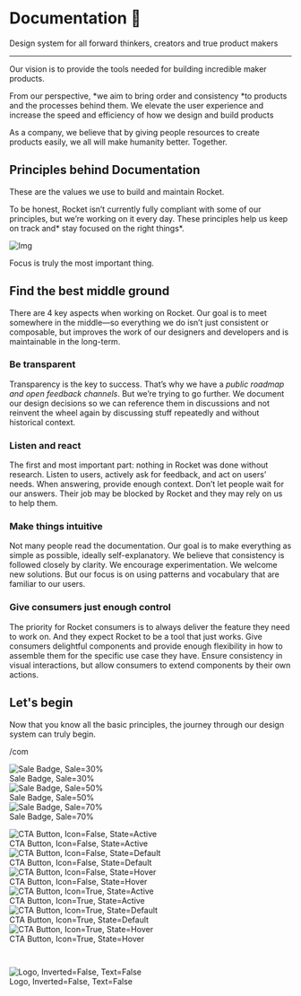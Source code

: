 
# Documentation 🚀

Design system for all forward thinkers, creators and true product makers

---

Our vision is to provide the tools needed for building incredible maker products.

From our perspective, *we aim to bring order and consistency *to products and the processes behind them. We elevate the user experience and increase the speed and efficiency of how we design and build products

As a company, we believe that by giving people resources to create products easily, we all will make humanity better. Together.

## Principles behind Documentation

These are the values we use to build and maintain Rocket.

To be honest, Rocket isn’t currently fully compliant with some of our principles, but we’re working on it every day. These principles help us keep on track and* stay focused on the right things*.

![Img](https://studio-assets.supernova.io/design-systems/14533/9289758a-6300-472a-bbc6-a57098081abf.jpeg?Expires=1990828800&Policy=eyJTdGF0ZW1lbnQiOlt7IlJlc291cmNlIjoiaHR0cHM6Ly9zdHVkaW8tYXNzZXRzLnN1cGVybm92YS5pby9kZXNpZ24tc3lzdGVtcy8xNDUzMy85Mjg5NzU4YS02MzAwLTQ3MmEtYmJjNi1hNTcwOTgwODFhYmYuanBlZyIsIkNvbmRpdGlvbiI6eyJEYXRlTGVzc1RoYW4iOnsiQVdTOkVwb2NoVGltZSI6MTk5MDgyODgwMH19fV19&Signature=E9DL6D-ZtS~4qaH18y5tnHC4gtpQUzZb85NmDFMuezn~MaWHPSumzBv6tXkxGqSgGyKh~9FaYnbfHkcJhU~4F~jdbuY70gbRxUpvnBtyCpz8o0mci-d2A9WoIZ3RGl11izD3c2WMfUaKhSaFlUw8cTGP-9vrqeUi58O2P4zYT9eAeyvOIFzQXgIgljhxiB9mIVU5a4j1vDL8ntJpagEZukKRskOgMrrB4LNQ-nRsvXFF7W5C5EkdoZPZf4jFxcQu2Yj6M9-bqNBXubYMsYYhEXqvqUOAnYVaE59E5PSSe43HKv2gp1ajSJ3ttHtTtCITO8Vyfh1FoTl03Z18ki8iZg__&Key-Pair-Id=APKAJGK34LCCAUR7N6LA)

Focus is truly the most important thing.

## Find the best middle ground

There are 4 key aspects when working on Rocket. Our goal is to meet somewhere in the middle—so everything we do isn’t just consistent or composable, but improves the work of our designers and developers and is maintainable in the long-term.

### Be transparent

Transparency is the key to success. That’s why we have a *public roadmap and open feedback channels*. But we’re trying to go further. We document our design decisions so we can reference them in discussions and not reinvent the wheel again by discussing stuff repeatedly and without historical context.

### Listen and react

The first and most important part: nothing in Rocket was done without research. Listen to users, actively ask for feedback, and act on users’ needs. When answering, provide enough context. Don’t let people wait for our answers. Their job may be blocked by Rocket and they may rely on us to help them.

### Make things intuitive

Not many people read the documentation. Our goal is to make everything as simple as possible, ideally self-explanatory. We believe that consistency is followed closely by clarity. We encourage experimentation. We welcome new solutions. But our focus is on using patterns and vocabulary that are familiar to our users.

### Give consumers just enough control

The priority for Rocket consumers is to always deliver the feature they need to work on. And they expect Rocket to be a tool that just works. Give consumers delightful components and provide enough flexibility in how to assemble them for the specific use case they have. Ensure consistency in visual interactions, but allow consumers to extend components by their own actions.

## Let's begin

Now that you know all the basic principles, the journey through our design system can truly begin.

/com

  
![Sale Badge, Sale=30%](https://studio-assets.supernova.io/design-systems/14533/e5e11c44-aec6-4bea-b9ae-b4f03c8fa5b4.png?Expires=1990828800&Policy=eyJTdGF0ZW1lbnQiOlt7IlJlc291cmNlIjoiaHR0cHM6Ly9zdHVkaW8tYXNzZXRzLnN1cGVybm92YS5pby9kZXNpZ24tc3lzdGVtcy8xNDUzMy9lNWUxMWM0NC1hZWM2LTRiZWEtYjlhZS1iNGYwM2M4ZmE1YjQucG5nIiwiQ29uZGl0aW9uIjp7IkRhdGVMZXNzVGhhbiI6eyJBV1M6RXBvY2hUaW1lIjoxOTkwODI4ODAwfX19XX0_&Signature=fcVQYBb5~uvZWOl3UXiw7r1QwYWAcMhc76s~b4fMsxOHeT0Xj-gFWTLnntOh5ih3M01AbUDpECQj7hu-y587iAP5ivmQyOoMDwmTYZrCr3RmDGIPNhLoIgO~MWuk9Oe~tSBKJUXy8WBt5L8da61ku6jBYR4hcIXajsYVbW5toRvnPuOIJOV2nahjy6BKGIQ54QuJAHAkNSgsa8waiMpZPq7T5Nt2S~TbsMTcVQ8mkgJjLPzK8-RcMIFM6v2~-ti3guky5aK6EkT~LDNfB0dsxJ3lqiz49P5thXaZM8XkKQSJChcOUESdP-2AyKHOSgdGT8A59HmCqO6MJB~6U2sbHQ__&Key-Pair-Id=APKAJGK34LCCAUR7N6LA)  
Sale Badge, Sale=30%  
![Sale Badge, Sale=50%](https://studio-assets.supernova.io/design-systems/14533/a5ed092e-1346-4d3a-b76a-406cb9757539.png?Expires=1990828800&Policy=eyJTdGF0ZW1lbnQiOlt7IlJlc291cmNlIjoiaHR0cHM6Ly9zdHVkaW8tYXNzZXRzLnN1cGVybm92YS5pby9kZXNpZ24tc3lzdGVtcy8xNDUzMy9hNWVkMDkyZS0xMzQ2LTRkM2EtYjc2YS00MDZjYjk3NTc1MzkucG5nIiwiQ29uZGl0aW9uIjp7IkRhdGVMZXNzVGhhbiI6eyJBV1M6RXBvY2hUaW1lIjoxOTkwODI4ODAwfX19XX0_&Signature=M4A3alS0QoY3itStDveeTSRDEXG9GSqz0hbT6gy1hyYaGvXIY95Mkrcu53SWK4Xz5SGX3bTxn1IKOjJVtA5cbMNyaIZ-e57xPhxvhK6E8Wl9NuMcCOlPjcwQDcHmNDYxWPJNbmj4mh-VQvmGfe8joHinFehp5jFrJ13DimpgXT~B2s0sjsmdHSM4tpUatZf-THshLjyIsUTJhQO7LkE6uBMkai3Q6jCNkFILCVHJ~SRxlfnys6yS5L4SNzwnFj-6nyDAiSdUpljn2NeEcrIUDb0lcereEbliyterJwDBMkNBY0YAGo-r7Dajjy2JGM0z544CXo8bND-NBp2VsPMPFQ__&Key-Pair-Id=APKAJGK34LCCAUR7N6LA)  
Sale Badge, Sale=50%  
![Sale Badge, Sale=70%](https://studio-assets.supernova.io/design-systems/14533/0987a253-0fc1-45f5-aac0-537914c6597a.png?Expires=1990828800&Policy=eyJTdGF0ZW1lbnQiOlt7IlJlc291cmNlIjoiaHR0cHM6Ly9zdHVkaW8tYXNzZXRzLnN1cGVybm92YS5pby9kZXNpZ24tc3lzdGVtcy8xNDUzMy8wOTg3YTI1My0wZmMxLTQ1ZjUtYWFjMC01Mzc5MTRjNjU5N2EucG5nIiwiQ29uZGl0aW9uIjp7IkRhdGVMZXNzVGhhbiI6eyJBV1M6RXBvY2hUaW1lIjoxOTkwODI4ODAwfX19XX0_&Signature=XJA8RL2wbpA4r00E6TnvhYLglXSqAZU3ctVZ9ScXDrmUpZl3~CCuw7MXARE6xmis9lP6jVyonLoCmmJWgs0Nftr4co6CPq1cuiz-yLEF4saX6j~nVmGttIXKvTNj5ML4v1-Qmy5LZ256NvGEOT~XNbC~YY2DSHqi6ganV3KzR~Rs7aCmjIu0XPheewCjz4qo82SOdT~~kOiAT123IWHp3YPDlfDALLMti1edHzAb2iRK-WtAonhAJRNSaFeJCsX3u02cQdERWthvbCFs6iyzoEUrR~ykJl6jjvTM45jntEEa4qOdruKFQ6n~aM4KvpaoHcsTZJEtxl8~AxqwIGRxLA__&Key-Pair-Id=APKAJGK34LCCAUR7N6LA)  
Sale Badge, Sale=70%  


  
![CTA Button, Icon=False, State=Active](https://studio-assets.supernova.io/design-systems/14533/dbdbcf83-0c8b-4f7c-9eed-eedd04e7ccd4.png?Expires=1990828800&Policy=eyJTdGF0ZW1lbnQiOlt7IlJlc291cmNlIjoiaHR0cHM6Ly9zdHVkaW8tYXNzZXRzLnN1cGVybm92YS5pby9kZXNpZ24tc3lzdGVtcy8xNDUzMy9kYmRiY2Y4My0wYzhiLTRmN2MtOWVlZC1lZWRkMDRlN2NjZDQucG5nIiwiQ29uZGl0aW9uIjp7IkRhdGVMZXNzVGhhbiI6eyJBV1M6RXBvY2hUaW1lIjoxOTkwODI4ODAwfX19XX0_&Signature=CPoT8-xS7bd86EYH-hhJH36Bg2j5hpdbKKX3LMr27Ec1doQPARyrpviJIGSbNx~2U4Kfaa1HTnKyWYYvaEpYWLr~R0WHn1sGQAT7Rm4wcxPgXJJLqknm-43NdRgyGjZeVUUHq-00XT5rsgi4vg~ksDzqFA1DFE1du6-FtxSMrAi1l0IF5lxrBwcKtcokVIyjvtFcQC-YygfUS0RgRx4l87cu3yZXPWNpjuAGMp3FyLmtC0I2gBw9w6~yNmU560wFrBbMTBk1kC5poR42X1aG8ADQHAUhpg2EbFtmtO~OX5ox~TOvo2jIwQIjdXoLJG4UkQMCkti-tH2UJPzBvq52qA__&Key-Pair-Id=APKAJGK34LCCAUR7N6LA)  
CTA Button, Icon=False, State=Active  
![CTA Button, Icon=False, State=Default](https://studio-assets.supernova.io/design-systems/14533/cbeca683-b2fa-4515-aaa5-1713f81aea1a.png?Expires=1990828800&Policy=eyJTdGF0ZW1lbnQiOlt7IlJlc291cmNlIjoiaHR0cHM6Ly9zdHVkaW8tYXNzZXRzLnN1cGVybm92YS5pby9kZXNpZ24tc3lzdGVtcy8xNDUzMy9jYmVjYTY4My1iMmZhLTQ1MTUtYWFhNS0xNzEzZjgxYWVhMWEucG5nIiwiQ29uZGl0aW9uIjp7IkRhdGVMZXNzVGhhbiI6eyJBV1M6RXBvY2hUaW1lIjoxOTkwODI4ODAwfX19XX0_&Signature=D37hzN9EYHG2tFVY2FGId6QC7U5hflhC-fWLdjfcuBeQRTy4G93bBT-8qIE5Ept5Eu7-bA55zooqtwrbJioRieGaYpZ4IYC~6a72Tcd2gfvwgs1u-jOMlZQYxhLkmmZyxgwYbBvnUelQgaYrC7Ntd5rG4kd41IipaqZKiRJcM-bhjqYIV4VyOp4CeC6I11u~Ou44DzhTo6AbXaoUdAD25hTfIj4f6cLSIskC29Dw~SReIK6ZLkg93SfhDGfjwwUxYXpgHlBhYqX7XRuJlIF5X-a8XZBUb6fz9DG5nXFI5rBjq-~dpLmnON4fLBEtgz0dX2m9J9iuXVukyNLWEWURNg__&Key-Pair-Id=APKAJGK34LCCAUR7N6LA)  
CTA Button, Icon=False, State=Default  
![CTA Button, Icon=False, State=Hover](https://studio-assets.supernova.io/design-systems/14533/e8de6943-9b92-4248-82f7-9d9185625114.png?Expires=1990828800&Policy=eyJTdGF0ZW1lbnQiOlt7IlJlc291cmNlIjoiaHR0cHM6Ly9zdHVkaW8tYXNzZXRzLnN1cGVybm92YS5pby9kZXNpZ24tc3lzdGVtcy8xNDUzMy9lOGRlNjk0My05YjkyLTQyNDgtODJmNy05ZDkxODU2MjUxMTQucG5nIiwiQ29uZGl0aW9uIjp7IkRhdGVMZXNzVGhhbiI6eyJBV1M6RXBvY2hUaW1lIjoxOTkwODI4ODAwfX19XX0_&Signature=l2wV6D047hZRjJWFEtlwVNSoxBUoF6hQ~C-FQ2xr-OoxYlNdoEuYxzvjIitTIOIPMJY1QutP8qzbY34kpcNPcYVaKopsuWA08WB4jIvPPScj1HtzSyw26dIv1sLLW~jX7WDAhv5EPAGM5JZUqKpUSDDUhYcvFxY5WsWfQcOOCdHLaLfL8~qxdPiY69Hcn8FTm~nQ3I7HA1HrAk~vCIHFLnd6ClMMG-MjrOYfZ1GA6wdycAum13uBjwvvPfQixpaJzzboivZTyymKFDZb3qHjtmXLOpMYyLyrzx~v0XNjZKGCaw~BO~rBkb4CBD1nmSGJrlt5ia0gLmZSWwbCRJ68uA__&Key-Pair-Id=APKAJGK34LCCAUR7N6LA)  
CTA Button, Icon=False, State=Hover  
![CTA Button, Icon=True, State=Active](https://studio-assets.supernova.io/design-systems/14533/f3dea55c-2bf5-4e98-9842-00752c385763.png?Expires=1990828800&Policy=eyJTdGF0ZW1lbnQiOlt7IlJlc291cmNlIjoiaHR0cHM6Ly9zdHVkaW8tYXNzZXRzLnN1cGVybm92YS5pby9kZXNpZ24tc3lzdGVtcy8xNDUzMy9mM2RlYTU1Yy0yYmY1LTRlOTgtOTg0Mi0wMDc1MmMzODU3NjMucG5nIiwiQ29uZGl0aW9uIjp7IkRhdGVMZXNzVGhhbiI6eyJBV1M6RXBvY2hUaW1lIjoxOTkwODI4ODAwfX19XX0_&Signature=MN6ErkNQgzoKnriA2hbOC2vcb8-eEl18Rw1nM9NnRV7VQ3fT0xjF2SyezPEgFGqr4-wczmw0bY74IVqGVK2CNSELD982O4bpjKh6SnV7Oh093Q9r0XgXW0blEJO0m6FBGvDc9TuFvqnWeD6Pj5LWeJrNAr3Q~sASBge3XJXyAVyvsAEqU9QXVgebJBON~DlV4tkCQs4NMXZJD7W6OcFn5bV-Ivn~shzpTvmYVRRZ1Jn03kZCtaLpLJ4l9gjCSAjH0hS8VON~l7uc4lijlKppRR36gqANv6fDAWe1JKI5KFnsQfnaC-fQa9yRYXp0M5KwO9HAJgaUDkIZ7ty9HqfjcA__&Key-Pair-Id=APKAJGK34LCCAUR7N6LA)  
CTA Button, Icon=True, State=Active  
![CTA Button, Icon=True, State=Default](https://studio-assets.supernova.io/design-systems/14533/8c308bac-8d6a-4039-ac9d-895830e716ff.png?Expires=1990828800&Policy=eyJTdGF0ZW1lbnQiOlt7IlJlc291cmNlIjoiaHR0cHM6Ly9zdHVkaW8tYXNzZXRzLnN1cGVybm92YS5pby9kZXNpZ24tc3lzdGVtcy8xNDUzMy84YzMwOGJhYy04ZDZhLTQwMzktYWM5ZC04OTU4MzBlNzE2ZmYucG5nIiwiQ29uZGl0aW9uIjp7IkRhdGVMZXNzVGhhbiI6eyJBV1M6RXBvY2hUaW1lIjoxOTkwODI4ODAwfX19XX0_&Signature=grDsObhAfwFVBPdtafgglHRSO7kri1oprcPZsV8rss76hJ3-52FJOKh0ZccgiLVnyZS3nBe6Zl2mTT~h1BqP5db~hBFHIggbbBOn9lozcCnmjCjPMU-KEAu1Pe6pJtZKzMcq9hIlNTJDWHEKcNj7FVV978YzBhAAsNyXZe5Y0IzGBMfjvGPE~OFHCKkZ9MTc8zH0W35iIQxn5enXz8V2qAOIjC719gZgDl6XKUx6y2YzwpJI6eJYqa0nkJpPyWJY9lz2nh0AAVIw5E3btk7PwK7Yo5j8qGxYcM2q0f8fadmqEBVwd4cqVJPkaKBIlWOliOy9cLOU2ZS4IZGdH-Wyhw__&Key-Pair-Id=APKAJGK34LCCAUR7N6LA)  
CTA Button, Icon=True, State=Default  
![CTA Button, Icon=True, State=Hover](https://studio-assets.supernova.io/design-systems/14533/5dbb8c33-bf80-4358-ae6a-efbd77df7a4c.png?Expires=1990828800&Policy=eyJTdGF0ZW1lbnQiOlt7IlJlc291cmNlIjoiaHR0cHM6Ly9zdHVkaW8tYXNzZXRzLnN1cGVybm92YS5pby9kZXNpZ24tc3lzdGVtcy8xNDUzMy81ZGJiOGMzMy1iZjgwLTQzNTgtYWU2YS1lZmJkNzdkZjdhNGMucG5nIiwiQ29uZGl0aW9uIjp7IkRhdGVMZXNzVGhhbiI6eyJBV1M6RXBvY2hUaW1lIjoxOTkwODI4ODAwfX19XX0_&Signature=AlYjNG~45aGg9Yp5a0YDOLRLwNDVWmb0o2gPcv~lt8szP~IMo~DTJY6r-2TgpZ3pM0y7MHCKi8kE4eFPGjAaXCc2j-pgSuFigfSULUSeHCKxJ4QwTSU8nSmU6H1B3uMg~QC8ODwPfl1aA058Ug9Jby9ILgjB8RZfES7wIzEphOw38QAPnLiwwHbeXJAVjK27-FWiU7OWac2JzmWqedUmuGA4kmFQvT-Vh7hsiUJi~om9XbkV-lMT1HfA3-xTBvxCfHdrIxryspB-3FvbhW6VlW5zS6Jkb4G41XXAYiefVf6EgeAaM-jj7JUNJvQw1GAGkQSq0VGOvwd1oi2yY~670w__&Key-Pair-Id=APKAJGK34LCCAUR7N6LA)  
CTA Button, Icon=True, State=Hover  


```javascript  
  
```

  
![Logo, Inverted=False, Text=False](https://studio-assets.supernova.io/design-systems/14533/ec1cbd4f-d687-4824-b087-0bc3b7c66588.png?Expires=1990828800&Policy=eyJTdGF0ZW1lbnQiOlt7IlJlc291cmNlIjoiaHR0cHM6Ly9zdHVkaW8tYXNzZXRzLnN1cGVybm92YS5pby9kZXNpZ24tc3lzdGVtcy8xNDUzMy9lYzFjYmQ0Zi1kNjg3LTQ4MjQtYjA4Ny0wYmMzYjdjNjY1ODgucG5nIiwiQ29uZGl0aW9uIjp7IkRhdGVMZXNzVGhhbiI6eyJBV1M6RXBvY2hUaW1lIjoxOTkwODI4ODAwfX19XX0_&Signature=FMZM1VqIYMWhx0EuL513aKrAZAgv1fvUo3VniHdhzzER8NjIFYGXF7dPuSoWvbDdgmTk0rHfT83BGFuy8SdCmHvp~fhnBTa8d0ioPcM~zF1q1AMhm6o8lJP~0W22VxsIGk-qHQx8oHZWHxMjhIbbRRE-~0J66Z8EdwwYVUE3Vu8KBTgWq3VasY9mvOwWzSIA-QUX3y5FPi7BShO6RkF1tdz73qcmPl2YOYn35OWFb-gY6hhiKoQvQzOC7sDiBBhlzSt9EsCwCFv35VSjAjzPYUtBIpSeMRVQZgkvFYdnNxvtxx7DT8MEKMvrXWWUNejAI2M-5cOgrGwdjrcOowhpDQ__&Key-Pair-Id=APKAJGK34LCCAUR7N6LA)  
Logo, Inverted=False, Text=False  


  
  
